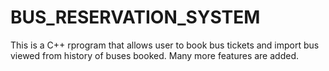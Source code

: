 # BUS_RESERVATION_SYSTEM
This is a C++ rprogram that allows user to book bus tickets and import bus viewed from history of buses booked. Many more features are added.
